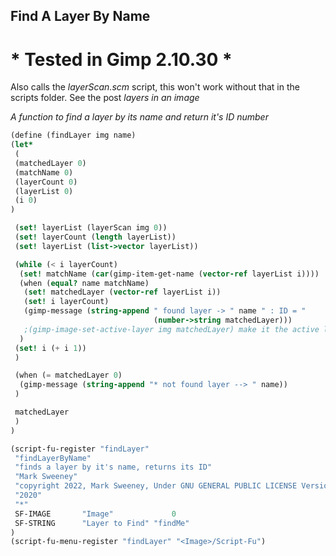 ## Find A Layer By Name

# * Tested in Gimp 2.10.30 *

Also calls the _layerScan.scm_ script, this won't work without that in the scripts folder.
See the post *layers in an image*

*A function to find a layer by its name and return it's ID number*

```scheme
(define (findLayer img name)
(let*
 (
 (matchedLayer 0)
 (matchName 0)
 (layerCount 0)
 (layerList 0)
 (i 0)
)

 (set! layerList (layerScan img 0))
 (set! layerCount (length layerList))
 (set! layerList (list->vector layerList))

 (while (< i layerCount)
  (set! matchName (car(gimp-item-get-name (vector-ref layerList i))))
  (when (equal? name matchName)
   (set! matchedLayer (vector-ref layerList i))
   (set! i layerCount)
   (gimp-message (string-append " found layer -> " name " : ID = "
                                (number->string matchedLayer)))
   ;(gimp-image-set-active-layer img matchedLayer) make it the active layer
  )
 (set! i (+ i 1))
 )

 (when (= matchedLayer 0)
  (gimp-message (string-append "* not found layer --> " name))
 )

 matchedLayer
 )
)

(script-fu-register "findLayer"
 "findLayerByName"
 "finds a layer by it's name, returns its ID"
 "Mark Sweeney"
 "copyright 2022, Mark Sweeney, Under GNU GENERAL PUBLIC LICENSE Version 3"
 "2020"
 "*"
 SF-IMAGE       "Image"             0
 SF-STRING      "Layer to Find" "findMe"
)
(script-fu-menu-register "findLayer" "<Image>/Script-Fu")


```
